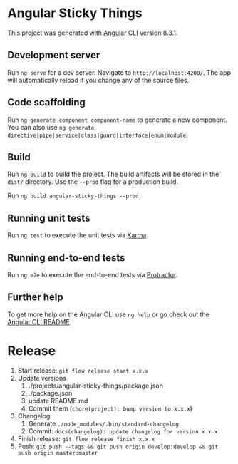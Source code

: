 # Angular Sticky Things

This project was generated with [Angular CLI](https://github.com/angular/angular-cli) version 8.3.1.

## Development server

Run `ng serve` for a dev server. Navigate to `http://localhost:4200/`. The app will automatically reload if you change any of the source files.

## Code scaffolding

Run `ng generate component component-name` to generate a new component. You can also use `ng generate directive|pipe|service|class|guard|interface|enum|module`.

## Build

Run `ng build` to build the project. The build artifacts will be stored in the `dist/` directory. Use the `--prod` flag for a production build.

Run `ng build angular-sticky-things --prod`

## Running unit tests

Run `ng test` to execute the unit tests via [Karma](https://karma-runner.github.io).

## Running end-to-end tests

Run `ng e2e` to execute the end-to-end tests via [Protractor](http://www.protractortest.org/).

## Further help

To get more help on the Angular CLI use `ng help` or go check out the [Angular CLI README](https://github.com/angular/angular-cli/blob/master/README.md).

# Release
1. Start release: `git flow release start x.x.x`
1. Update versions
   1. ./projects/angular-sticky-things/package.json
   1. ./package.json
   1. update README.md
   1. Commit them (`chore(project): bump version to x.x.x`)
1. Changelog
   1. Generate `./node_modules/.bin/standard-changelog`
   1. Commit: `docs(changelog): update changelog for version x.x.x`
1. Finish release: `git flow release finish x.x.x`
1. Push: `git push --tags && git push origin develop:develop && git push origin master:master`
